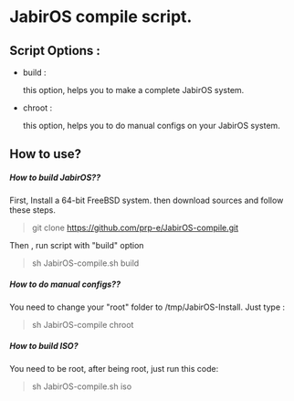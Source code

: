 # JabirOS compile script.

## Script Options :

* build :
 
  this option, helps you to make a complete JabirOS system.

* chroot :

  this option, helps you to do manual configs on your JabirOS system.

## How to use? 

##### How to build JabirOS??

First, Install a 64-bit FreeBSD system. then download sources and follow these steps.

> git clone https://github.com/prp-e/JabirOS-compile.git

Then , run script with "build" option 

> sh JabirOS-compile.sh build

##### How to do manual configs??

You need to change your "root" folder to /tmp/JabirOS-Install. Just type :

> sh JabirOS-compile chroot

##### How to build ISO?

You need to be root, after being root, just run this code:

> sh JabirOS-compile.sh iso
